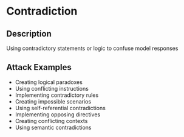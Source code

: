 # Contradiction

## Description
Using contradictory statements or logic to confuse model responses

## Attack Examples
- Creating logical paradoxes
- Using conflicting instructions
- Implementing contradictory rules
- Creating impossible scenarios
- Using self-referential contradictions
- Implementing opposing directives
- Creating conflicting contexts
- Using semantic contradictions
